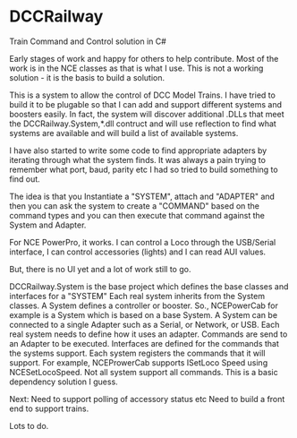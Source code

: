 # DCCRailway

Train Command and Control solution in C#

Early stages of work and happy for others to help contribute.
Most of the work is in the NCE classes as that is what I use.
This is not a working solution - it is the basis to build a solution.

This is a system to allow the control of DCC Model Trains. I have tried to build it to be plugable so that I can add and
support different systems
and boosters easily. In fact, the system will discover additional .DLLs that meet the DCCRailway.System,*.dll contruct
and will use reflection
to find what systems are available and will build a list of available systems.

I have also started to write some code to find appropriate adapters by iterating through what the system finds. It was
always a pain trying to remember
what port, baud, parity etc I had so tried to build something to find out.

The idea is that you Instantiate a "SYSTEM", attach and "ADAPTER" and then you can ask the system to create a "COMMAND"
based on the command types
and you can then execute that command against the System and Adapter.

For NCE PowerPro, it works. I can control a Loco through the USB/Serial interface, I can control accessories (lights)
and I can read AUI values.

But, there is no UI yet and a lot of work still to go.

DCCRailway.System is the base project which defines the base classes and interfaces for a "SYSTEM"
Each real system inherits from the System classes.
A System defines a controller or booster. So., NCEPowerCab for example is a System which is based on a base System.
A System can be connected to a single Adapter such as a Serial, or Network, or USB. Each real system needs to define how
it uses an adapter.
Commands are send to an Adapter to be executed.
Interfaces are defined for the commands that the systems support.
Each system registers the commands that it will support. For example, NCEProwerCab supports ISetLoco Speed using
NCESetLocoSpeed.
Not all system support all commands. This is a basic dependency solution I guess.

Next: Need to support polling of accessory status etc
Need to build a front end to support trains.

Lots to do. 